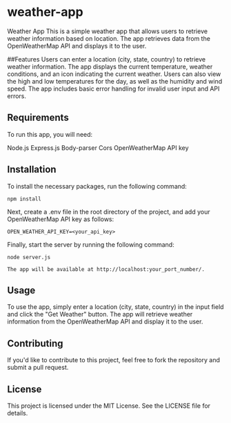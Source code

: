 # weather-app
Weather App
This is a simple weather app that allows users to retrieve weather information based on location. The app retrieves data from the OpenWeatherMap API and displays it to the user.

##Features
Users can enter a location (city, state, country) to retrieve weather information.
The app displays the current temperature, weather conditions, and an icon indicating the current weather.
Users can also view the high and low temperatures for the day, as well as the humidity and wind speed.
The app includes basic error handling for invalid user input and API errors.

<h2>Requirements</h2>
To run this app, you will need:

Node.js
Express.js
Body-parser
Cors
OpenWeatherMap API key

<h2>Installation</h2>
To install the necessary packages, run the following command:


`npm install`

Next, create a .env file in the root directory of the project, and add your OpenWeatherMap API key as follows:


`OPEN_WEATHER_API_KEY=<your_api_key>`

Finally, start the server by running the following command:


`node server.js`

`The app will be available at http://localhost:your_port_number/.`

<h2>Usage</h2>
To use the app, simply enter a location (city, state, country) in the input field and click the "Get Weather" button. The app will retrieve weather information from the OpenWeatherMap API and display it to the user.

<h2>Contributing</h2>
If you'd like to contribute to this project, feel free to fork the repository and submit a pull request.

<h2>License</h2>
This project is licensed under the MIT License. See the LICENSE file for details.
